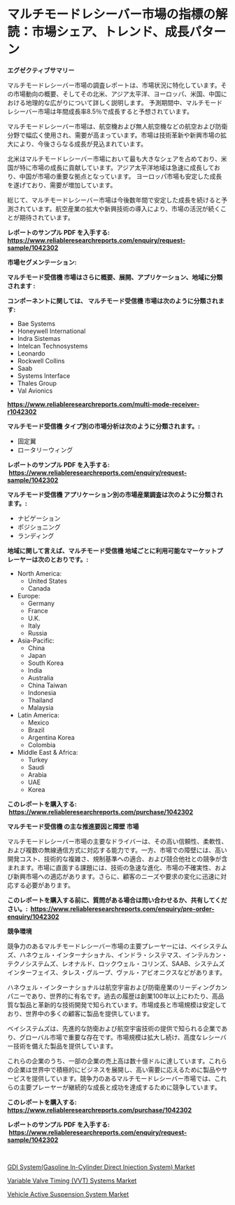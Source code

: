 <p><h1>マルチモードレシーバー市場の指標の解読：市場シェア、トレンド、成長パターン</h1></p><p><strong>エグゼクティブサマリー</strong></p>
<p><p>マルチモードレシーバー市場の調査レポートは、市場状況に特化しています。その市場動向の概要、そしてその北米、アジア太平洋、ヨーロッパ、米国、中国における地理的な広がりについて詳しく説明します。 予測期間中、マルチモードレシーバー市場は年間成長率8.5％で成長すると予想されています。</p><p>マルチモードレシーバー市場は、航空機および無人航空機などの航空および防衛分野で幅広く使用され、需要が高まっています。市場は技術革新や新興市場の拡大により、今後さらなる成長が見込まれています。</p><p>北米はマルチモードレシーバー市場において最も大きなシェアを占めており、米国が特に市場の成長に貢献しています。アジア太平洋地域は急速に成長しており、中国が市場の重要な拠点となっています。 ヨーロッパ市場も安定した成長を遂げており、需要が増加しています。</p><p>総じて、マルチモードレシーバー市場は今後数年間で安定した成長を続けると予測されています。航空産業の拡大や新興技術の導入により、市場の活況が続くことが期待されています。</p></p>
<p><strong>レポートのサンプル PDF を入手する: <a href="https://www.reliableresearchreports.com/enquiry/request-sample/1042302">https://www.reliableresearchreports.com/enquiry/request-sample/1042302</a></strong></p>
<p><strong>市場セグメンテーション:</strong></p>
<p><strong> マルチモード受信機 市場はさらに概要、展開、アプリケーション、地域に分類されます :</strong></p>
<p><strong>コンポーネントに関しては、 マルチモード受信機 市場は次のように分類されます: &nbsp;</strong></p>
<p><ul><li>Bae Systems</li><li>Honeywell International</li><li>Indra Sistemas</li><li>Intelcan Technosystems</li><li>Leonardo</li><li>Rockwell Collins</li><li>Saab</li><li>Systems Interface</li><li>Thales Group</li><li>Val Avionics</li></ul></p>
<p><strong><a href="https://www.reliableresearchreports.com/multi-mode-receiver-r1042302">https://www.reliableresearchreports.com/multi-mode-receiver-r1042302</a></strong></p>
<p><strong> マルチモード受信機 タイプ別の市場分析は次のように分類されます。:</strong></p>
<p><ul><li>固定翼</li><li>ロータリーウィング</li></ul></p>
<p><strong>レポートのサンプル PDF を入手する: &nbsp;<a href="https://www.reliableresearchreports.com/enquiry/request-sample/1042302">https://www.reliableresearchreports.com/enquiry/request-sample/1042302</a></strong></p>
<p><strong> マルチモード受信機 アプリケーション別の市場産業調査は次のように分類されます。:</strong></p>
<p><ul><li>ナビゲーション</li><li>ポジショニング</li><li>ランディング</li></ul></p>
<p><strong>地域に関して言えば、マルチモード受信機 地域ごとに利用可能なマーケットプレーヤーは次のとおりです。:</strong></p>
<p><ul>
    <li>
        North America:
        <ul>
            <li>United States</li>
            <li>Canada</li>
        </ul>
    </li>
    <li>
        Europe:
        <ul>
            <li>Germany</li>
            <li>France</li>
            <li>U.K.</li>
            <li>Italy</li>
            <li>Russia</li>
        </ul>
    </li>
    <li>
        Asia-Pacific:
        <ul>
            <li>China</li>
            <li>Japan</li>
            <li>South Korea</li>
            <li>India</li>
            <li>Australia</li>
            <li>China Taiwan</li>
            <li>Indonesia</li>
            <li>Thailand</li>
            <li>Malaysia</li>
        </ul>
    </li>
    <li>
        Latin America:
        <ul>
            <li>Mexico</li>
            <li>Brazil</li>
            <li>Argentina Korea</li>
            <li>Colombia</li>
        </ul>
    </li>
    <li>
        Middle East & Africa:
        <ul>
            <li>Turkey</li>
            <li>Saudi</li>
            <li>Arabia</li>
            <li>UAE</li>
            <li>Korea</li>
        </ul>
    </li>
    </ul></p>
<p><strong>このレポートを購入する: &nbsp;<a href="https://www.reliableresearchreports.com/purchase/1042302">https://www.reliableresearchreports.com/purchase/1042302</a></strong></p>
<p><strong>マルチモード受信機 の主な推進要因と障壁 市場</strong></p>
<p><p>マルチモードレシーバー市場の主要なドライバーは、その高い信頼性、柔軟性、および複数の無線通信方式に対応する能力です。一方、市場での障壁には、高い開発コスト、技術的な複雑さ、規制基準への適合、および競合他社との競争が含まれます。市場に直面する課題には、技術の急速な進化、市場の不確実性、および新興市場への適応があります。さらに、顧客のニーズや要求の変化に迅速に対応する必要があります。</p></p>
<p><strong>このレポートを購入する前に、質問がある場合は問い合わせるか、共有してください。:&nbsp; <a href="https://www.reliableresearchreports.com/enquiry/pre-order-enquiry/1042302">https://www.reliableresearchreports.com/enquiry/pre-order-enquiry/1042302</a></strong></p>
<p><strong>競争環境</strong></p>
<p><p>競争力のあるマルチモードレシーバー市場の主要プレーヤーには、ベイシステムズ、ハネウェル・インターナショナル、インドラ・システマス、インテルカン・テクノシステムズ、レオナルド、ロックウェル・コリンズ、SAAB、システムズインターフェイス、タレス・グループ、ヴァル・アビオニクスなどがあります。</p><p>ハネウェル・インターナショナルは航空宇宙および防衛産業のリーディングカンパニーであり、世界的に有名です。過去の履歴は創業100年以上にわたり、高品質な製品と革新的な技術開発で知られています。市場成長と市場規模は安定しており、世界中の多くの顧客に製品を提供しています。</p><p>ベイシステムズは、先進的な防衛および航空宇宙技術の提供で知られる企業であり、グローバル市場で重要な存在です。市場規模は拡大し続け、高度なレシーバー技術を備えた製品を提供しています。</p><p>これらの企業のうち、一部の企業の売上高は数十億ドルに達しています。これらの企業は世界中で積極的にビジネスを展開し、高い需要に応えるために製品やサービスを提供しています。競争力のあるマルチモードレシーバー市場では、これらの主要プレーヤーが継続的な成長と成功を達成するために競争しています。</p></p>
<p><strong>このレポートを購入する: &nbsp; <a href="https://www.reliableresearchreports.com/purchase/1042302">https://www.reliableresearchreports.com/purchase/1042302</a></strong></p>
<p><strong>レポートのサンプル PDF を入手する: &nbsp;<a href="https://www.reliableresearchreports.com/enquiry/request-sample/1042302">https://www.reliableresearchreports.com/enquiry/request-sample/1042302</a></strong><strong></strong></p>
<p>&nbsp;</p>
<p><p><a href="https://www.linkedin.com/pulse/gdi-systemgasoline-in-cylinder-direct-injection-system-market-fj84e?trackingId=kCt4RE8pIwgi%2BVi435tm4g%3D%3D">GDI System(Gasoline In-Cylinder Direct Injection System) Market</a></p><p><a href="https://www.linkedin.com/pulse/variable-valve-timing-vvt-systems-market-size-examines-ukkpe?trackingId=fSJ8w5doAx%2FFDt7UHHJZjA%3D%3D">Variable Valve Timing (VVT) Systems Market</a></p><p><a href="https://www.linkedin.com/pulse/vehicle-active-suspension-system-market-size-trends-cawrc?trackingId=G87M6MT033FnF8fK%2FYvFjA%3D%3D">Vehicle Active Suspension System Market</a></p></p>